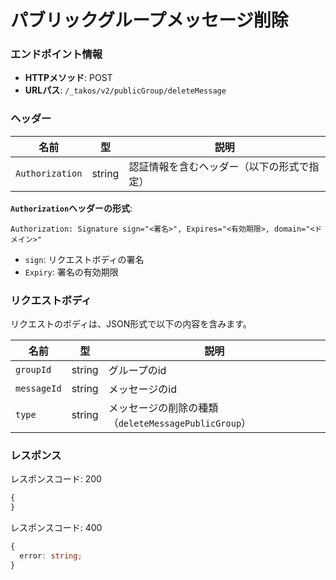 # パブリックグループメッセージ削除

### エンドポイント情報

- **HTTPメソッド**: POST
- **URLパス**: `/_takos/v2/publicGroup/deleteMessage`

### ヘッダー

| 名前            | 型     | 説明                                       |
| --------------- | ------ | ------------------------------------------ |
| `Authorization` | string | 認証情報を含むヘッダー（以下の形式で指定） |

**`Authorization`ヘッダーの形式**:

```
Authorization: Signature sign="<署名>", Expires="<有効期限>, domain="<ドメイン>"
```

- `sign`: リクエストボディの署名
- `Expiry`: 署名の有効期限

### リクエストボディ

リクエストのボディは、JSON形式で以下の内容を含みます。

| 名前        | 型     | 説明                           |
| ----------- | ------ | ------------------------------ |
| `groupId`   | string | グループのid                   |
| `messageId` | string | メッセージのid                 |
| `type`      | string | メッセージの削除の種類（`deleteMessagePublicGroup`） |

### レスポンス

レスポンスコード: 200

```ts
{
}
```

レスポンスコード: 400

```ts
{
  error: string;
}
```
